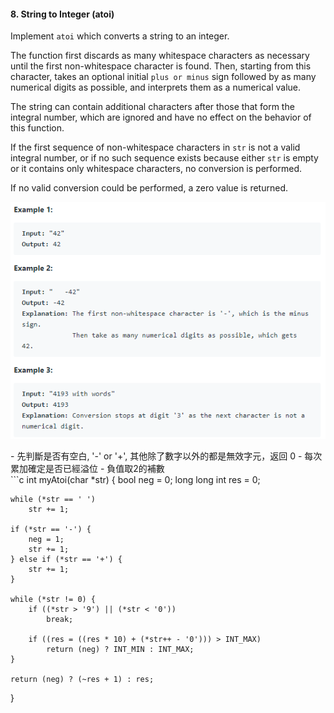 #### 8. String to Integer (atoi)
Implement `atoi` which converts a string to an integer.

The function first discards as many whitespace characters as necessary until the first non-whitespace character is found. Then, starting from this character, takes an optional initial `plus or minus` sign followed by as many numerical digits as possible, and interprets them as a numerical value.

The string can contain additional characters after those that form the integral number, which are ignored and have no effect on the behavior of this function.

If the first sequence of non-whitespace characters in `str` is not a valid integral number, or if no such sequence exists because either `str` is empty or it contains only whitespace characters, no conversion is performed.

If no valid conversion could be performed, a zero value is returned.

<p align="center">
    <img src="https://github.com/asli18/leetcode/blob/master/008_example.png?raw=true" alt="008_example"/>
</p>
- 先判斷是否有空白, '-' or '+', 其他除了數字以外的都是無效字元，返回 0
- 每次累加確定是否已經溢位
- 負值取2的補數
<div style="page-break-after: always;"></div>
```c
int myAtoi(char *str)
{
    bool neg = 0;
    long long int res = 0;

    while (*str == ' ')
        str += 1;

    if (*str == '-') {
        neg = 1;
        str += 1;
    } else if (*str == '+') {
        str += 1;
    }

    while (*str != 0) {
        if ((*str > '9') || (*str < '0'))
            break;

        if ((res = ((res * 10) + (*str++ - '0'))) > INT_MAX)
            return (neg) ? INT_MIN : INT_MAX;
    }

    return (neg) ? (~res + 1) : res;
}
```
